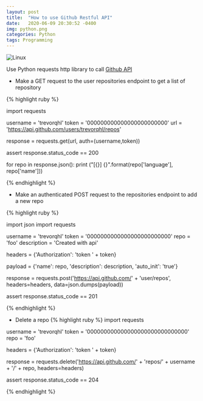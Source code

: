 ```yaml
---
layout: post
title:  "How to use Github Restful API"
date:   2020-06-09 20:30:52 -0400
img: python.png
categories: Python
tags: Programming
---
```


![Linux]({{site.baseurl}}/images/python.png)

Use Python requests http library to call [Github API][Github API] 

* Make a GET request to the user repositories endpoint to get a list of repository 

{% highlight ruby %}

import requests

username = 'trevorqhl'
token = '000000000000000000000000'
url = 'https://api.github.com/users/trevorqhl/repos'

response = requests.get(url, auth=(username,token))

assert response.status_code == 200

for repo in response.json():
    print ("[{}] {}".format(repo['language'], repo['name']))


{% endhighlight %}

*  Make an authenticated POST request to the repositories endpoint to add a new repo

{% highlight ruby %}

import json
import requests

username = 'trevorqhl'
token = '0000000000000000000000000'
repo = 'foo' 
description = 'Created with api'

headers = {'Authorization': 'token ' + token}

payload = {'name': repo, 'description': description, 'auto_init': 'true'}

response = requests.post('https://api.github.com/' + 'user/repos', headers=headers, data=json.dumps(payload))

assert response.status_code == 201

{% endhighlight %}

* Delete a repo
{% highlight ruby %}
import requests

username = 'trevorqhl'
token = '000000000000000000000000000000'
repo = 'foo' 

headers = {'Authorization': 'token ' + token}

response = requests.delete('https://api.github.com/' + 'repos/' + username + '/' + repo, headers=headers)

assert response.status_code == 204

{% endhighlight %}

[Github API]: https://developer.github.com/v3/repos/
